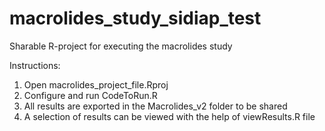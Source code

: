 # macrolides_study_sidiap_test
Sharable R-project for executing the macrolides study

Instructions:
1. Open macrolides_project_file.Rproj
2. Configure and run CodeToRun.R
3. All results are exported in the Macrolides_v2 folder to be shared
4. A selection of results can be viewed with the help of viewResults.R file